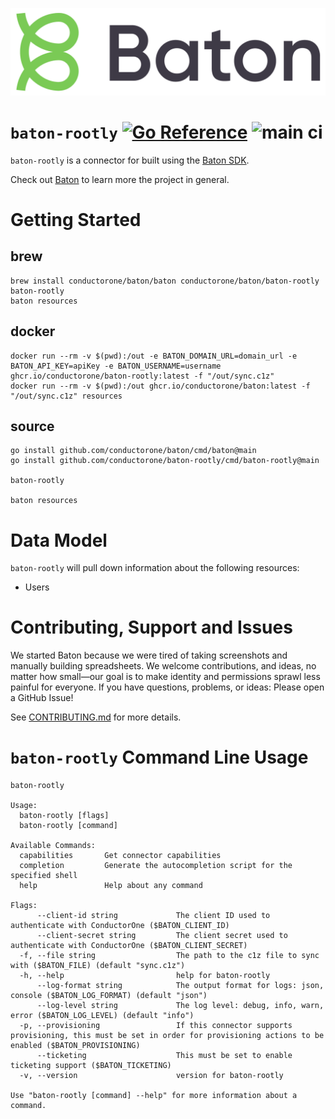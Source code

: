 ![Baton Logo](./baton-logo.png)

# `baton-rootly` [![Go Reference](https://pkg.go.dev/badge/github.com/conductorone/baton-rootly.svg)](https://pkg.go.dev/github.com/conductorone/baton-rootly) ![main ci](https://github.com/conductorone/baton-rootly/actions/workflows/main.yaml/badge.svg)

`baton-rootly` is a connector for built using the [Baton SDK](https://github.com/conductorone/baton-sdk).

Check out [Baton](https://github.com/conductorone/baton) to learn more the project in general.

# Getting Started

## brew

```
brew install conductorone/baton/baton conductorone/baton/baton-rootly
baton-rootly
baton resources
```

## docker

```
docker run --rm -v $(pwd):/out -e BATON_DOMAIN_URL=domain_url -e BATON_API_KEY=apiKey -e BATON_USERNAME=username ghcr.io/conductorone/baton-rootly:latest -f "/out/sync.c1z"
docker run --rm -v $(pwd):/out ghcr.io/conductorone/baton:latest -f "/out/sync.c1z" resources
```

## source

```
go install github.com/conductorone/baton/cmd/baton@main
go install github.com/conductorone/baton-rootly/cmd/baton-rootly@main

baton-rootly

baton resources
```

# Data Model

`baton-rootly` will pull down information about the following resources:
- Users

# Contributing, Support and Issues

We started Baton because we were tired of taking screenshots and manually
building spreadsheets. We welcome contributions, and ideas, no matter how
small&mdash;our goal is to make identity and permissions sprawl less painful for
everyone. If you have questions, problems, or ideas: Please open a GitHub Issue!

See [CONTRIBUTING.md](https://github.com/ConductorOne/baton/blob/main/CONTRIBUTING.md) for more details.

# `baton-rootly` Command Line Usage

```
baton-rootly

Usage:
  baton-rootly [flags]
  baton-rootly [command]

Available Commands:
  capabilities       Get connector capabilities
  completion         Generate the autocompletion script for the specified shell
  help               Help about any command

Flags:
      --client-id string             The client ID used to authenticate with ConductorOne ($BATON_CLIENT_ID)
      --client-secret string         The client secret used to authenticate with ConductorOne ($BATON_CLIENT_SECRET)
  -f, --file string                  The path to the c1z file to sync with ($BATON_FILE) (default "sync.c1z")
  -h, --help                         help for baton-rootly
      --log-format string            The output format for logs: json, console ($BATON_LOG_FORMAT) (default "json")
      --log-level string             The log level: debug, info, warn, error ($BATON_LOG_LEVEL) (default "info")
  -p, --provisioning                 If this connector supports provisioning, this must be set in order for provisioning actions to be enabled ($BATON_PROVISIONING)
      --ticketing                    This must be set to enable ticketing support ($BATON_TICKETING)
  -v, --version                      version for baton-rootly

Use "baton-rootly [command] --help" for more information about a command.
```
